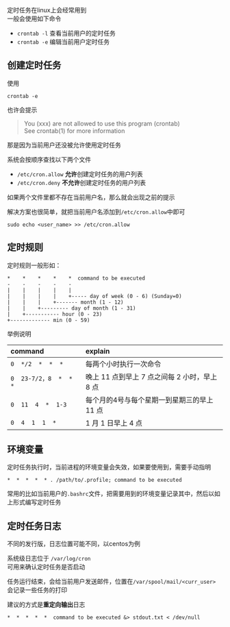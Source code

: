 定时任务在linux上会经常用到  
一般会使用如下命令  
- `crontab -l` 查看当前用户的定时任务
- `crontab -e` 编辑当前用户定时任务

## 创建定时任务
使用
        
    crontab -e
也许会提示
> You (xxx) are not allowed to use this program (crontab)  
See crontab(1) for more information

那是因为当前用户还没被允许使用定时任务  

系统会按顺序查找以下两个文件
- `/etc/cron.allow` **允许**创建定时任务的用户列表
- `/etc/cron.deny`  **不允许**创建定时任务的用户列表

如果两个文件里都不存在当前用户名，那么就会出现之前的提示

解决方案也很简单，就把当前用户名添加到`/etc/cron.allow`中即可

    sudo echo <user_name> >> /etc/cron.allow

## 定时规则
定时规则一般形如：
```
*    *    *    *    *  command to be executed
-    -    -    -    -
|    |    |    |    |
|    |    |    |    +----- day of week (0 - 6) (Sunday=0)
|    |    |    +------- month (1 - 12)
|    |    +--------- day of month (1 - 31)
|    +----------- hour (0 - 23)
+------------- min (0 - 59)
```

举例说明  

|command| explain|
|:-------|:--------|
|`0  */2  *  *  *` |每两个小时执行一次命令| 
|`0  23-7/2，8  *  *  *`| 晚上 11 点到早上 7 点之间每 2 小时，早上 8 点|
|`0  11  4  *  1-3`|每个月的4号与每个星期一到星期三的早上 11 点|
|`0  4  1  1  *`|  1 月 1 日早上 4 点|

## 环境变量
定时任务执行时，当前进程的环境变量会失效，如果要使用到，需要手动指明

    *  *  *  *  * . /path/to/.profile; command to be executed

常用的比如当前用户的`.bashrc`文件，把需要用到的环境变量记录其中，然后以如上形式编写定时任务

## 定时任务日志
不同的发行版，日志位置可能不同，以centos为例  

系统级日志位于 `/var/log/cron`  
可用来确认定时任务是否启动

任务运行结束，会给当前用户发送邮件，位置在`/var/spool/mail/<curr_user>`  
会记录一些任务的打印

建议的方式是**重定向输出**日志

    *  *  *  *  *  command to be executed &> stdout.txt < /dev/null

